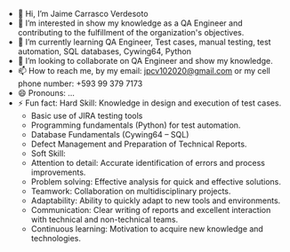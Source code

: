 - 👋 Hi, I’m Jaime Carrasco Verdesoto
- 👀 I’m interested in show my knowledge as a QA Engineer and contributing to the fulfillment of the organization's objectives.
- 🌱 I’m currently learning QA Engineer, Test cases, manual testing, test automation, SQL databases, Cywing64, Python
- 💞️ I’m looking to collaborate on QA Engineer and show my knowledge.
- 📫 How to reach me, by my email: jpcv102020@gmail.com or my cell phone number: +593 99 379 7173
- 😄 Pronouns: ...
- ⚡ Fun fact: Hard Skill: Knowledge in design and execution of test cases.
   * Basic use of JIRA testing tools
   * Programming fundamentals (Python) for test automation.
   * Database Fundamentals (Cywing64 – SQL)
   * Defect Management and Preparation of Technical Reports.
   * Soft Skill:
   * Attention to detail: Accurate identification of errors and process improvements.
   * Problem solving: Effective analysis for quick and effective solutions.
   * Teamwork: Collaboration on multidisciplinary projects.
   * Adaptability: Ability to quickly adapt to new tools and environments.
   * Communication: Clear writing of reports and excellent interaction with technical and non-technical teams.
   * Continuous learning: Motivation to acquire new knowledge and technologies.

<!---
jcarrascov24/jcarrascov24 is a ✨ special ✨ repository because its `README.md` (this file) appears on your GitHub profile.
You can click the Preview link to take a look at your changes.
--->
